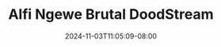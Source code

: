 --- 
title: "Alfi Ngewe Brutal  DoodStream"
description: "download bokep Alfi Ngewe Brutal  DoodStream     terbaru"
date: 2024-11-03T11:05:09-08:00
file_code: "x8gz6shf5u2j"
draft: false
cover: "mk7q81uh72fis4fu.jpg"
tags: ["Alfi", "Ngewe", "Brutal", "DoodStream", "bokep-indo", "bokep-viral", "bokep-ig"]
length: 591
fld_id: "1483121"
foldername: "Alfi"
categories: ["Alfi"]
views: 0
---